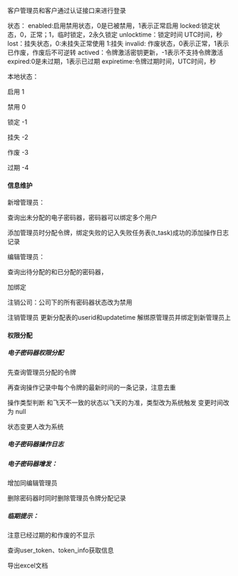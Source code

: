 客户管理员和客户通过认证接口来进行登录

状态：
enabled:启用禁用状态，0是已被禁用，1表示正常启用
locked:锁定状态，0，正常；1，临时锁定，2永久锁定
unlocktime：锁定时间 UTC时间，秒
lost：挂失状态，0:未挂失正常使用 1:挂失
invalid: 作废状态，0表示正常，1表示已作废，作废后不可逆转
actived：令牌激活密钥更新，-1表示不支持令牌激活
expired:0是未过期，1表示已过期
expiretime:令牌过期时间，UTC时间，秒



本地状态：

启用  1

禁用  0

锁定 -1

挂失 -2 

作废 -3 

过期 -4



#### 信息维护

新增管理员：

查询出未分配的电子密码器，密码器可以绑定多个用户

添加管理员时分配令牌，绑定失败的记入失败任务表(t_task)成功的添加操作日志记录

编辑管理员：

查询出待分配的和已分配的密码器，

加绑定

注销公司：公司下的所有密码器状态改为禁用

注销管理员 更新分配表的userid和updatetime 解绑原管理员并绑定到新管理员上

#### 权限分配

##### 电子密码器权限分配

先查询管理员分配的令牌

再查询操作记录中每个令牌的最新时间的一条记录，注意去重

操作类型判断 和飞天不一致的状态以飞天的为准，类型改为系统触发 变更时间改为 null

状态变更人改为系统

##### 电子密码器操作日志



##### 电子密码器增发：

增加同编辑管理员  

删除密码器时同时删除管理员令牌分配记录

##### 临期提示：

注意已经过期的和作废的不显示

查询user_token、token_info获取信息

导出excel文档











